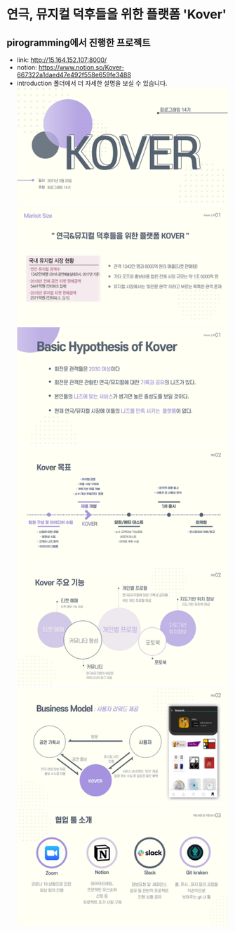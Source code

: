 # 연극, 뮤지컬 덕후들을 위한 플랫폼 'Kover'

## pirogramming에서 진행한 프로젝트

- link: http://15.164.152.107:8000/
- notion: https://www.notion.so/Kover-667322a1daed47e492f558e659fe3488
- introduction 폴더에서 더 자세한 설명을 보실 수 있습니다.
  ![슬라이드1](/introduction/슬라이드1.JPG)
  ![슬라이드4](/introduction/슬라이드4.JPG)
  ![슬라이드6](/introduction/슬라이드6.JPG)
  ![슬라이드9](/introduction/슬라이드9.JPG)
  ![슬라이드10](/introduction/슬라이드10.JPG)
  ![슬라이드14](/introduction/슬라이드14.JPG)
  ![슬라이드16](/introduction/슬라이드16.JPG)
